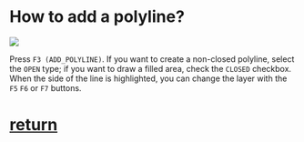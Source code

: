 # How to add a polyline?

![](pictures/...png)

Press `F3 (ADD_POLYLINE)`. If you want to create a non-closed polyline, select the `OPEN` type; if you want to draw a filled area, check the `CLOSED` checkbox. When the side of the line is highlighted, you can change the layer with the `F5` `F6` or `F7` buttons.

# [return](How_to.md)
